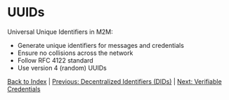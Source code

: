 # UUIDs

Universal Unique Identifiers in M2M:

- Generate unique identifiers for messages and credentials
- Ensure no collisions across the network
- Follow RFC 4122 standard
- Use version 4 (random) UUIDs

[Back to Index](../index.md) | [Previous: Decentralized Identifiers (DIDs)](./did.md) | [Next: Verifiable Credentials](./credentials.md)